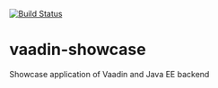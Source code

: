 [![Build Status](https://travis-ci.com/rednavis/vaadin-showcase.svg?branch=master)](https://travis-ci.com/rednavis/vaadin-showcase)

# vaadin-showcase
Showcase application of Vaadin and Java EE backend 
